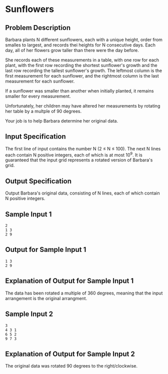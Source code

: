 # Sunflowers

## Problem Description
Barbara plants N different sunflowers, each with a unique height, order from smalles to largest,
and records thei heights for N consecutive days. Each day, all of her flowers grow taller than there were the day before.

She records each of these measurements in a table, with one row for each plant, with the first row recording the shortest sunflower's growth and the last row recording the tallest sunflower's growth. The leftmost column is the first measurement for each sunflower, and the rightmost column is the last measurement for each sunflower.

If a sunflower was smaller than another when initially planted, it remains smaller for every measurement.

Unfortunately, her children may have altered her measurements by rotating her table by a multple of 90 degrees.

Your job is to help Barbara determine her original data.

## Input Specification
The first line of input contains the number N (2 ≤ N ≤ 100). The next N lines each contain N positive integers,
each of which is at most 10<sup>9</sup>. It is guaranteed that the input grid represents a rotated version of Barbara's grid.

## Output Specification
Output Barbara's original data, consisting of N lines, each of which contain N positive integers.

## Sample Input 1
```
2
1 3
2 9
```

## Output for Sample Input 1
```
1 3
2 9
```

## Explanation of Output for Sample Input 1
The data has been rotated a multiple of 360 degrees, meaning that the input arrangement is the original arrangment.

## Sample Input 2
```
3
4 3 1
6 5 2
9 7 3
```

## Explanation of Output for Sample Input 2
The original data was rotated 90 degrees to the right/clockwise.